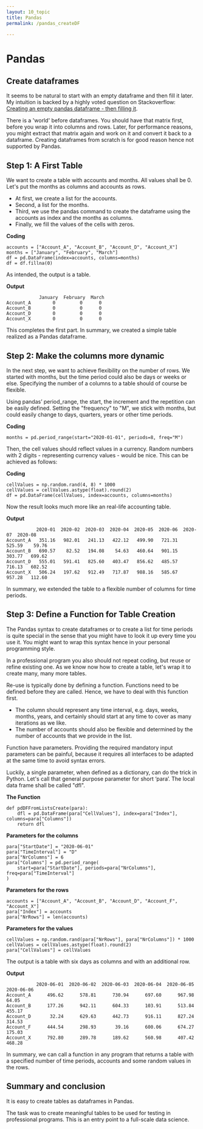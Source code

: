 ```yaml
---
layout: 10_topic
title: Pandas
permalink: /pandas_createDF

---
```


# Pandas

## Create dataframes

It seems to be natural to start with an empty dataframe and then fill it later. 
My intuition is backed by a highly voted question on Stackoverflow: [Creating an empty pandas dataframe - then filling it](
https://stackoverflow.com/questions/13784192/creating-an-empty-pandas-dataframe-then-filling-it).

There is a 'world' before dataframes. You should have that matrix first, before you wrap it into columns and rows. Later, for performance reasons, you might extract that matrix again and work on it and convert it back to a dataframe.
Creating dataframes from scratch is for good reason hence not supported by Pandas.


## Step 1: A First Table

We want to create a table with accounts and months. All values shall be 0.
Let's put the months as columns and accounts as rows.

- At first, we create a list for the accounts.
- Second, a list for the months. 
- Third, we use the pandas command to create the dataframe using the accounts as index and the months as columns.
- Finally, we fill the values of the cells with zeros.

**Coding**
>
    accounts = ["Account_A", "Account_B", "Account_D", "Account_X"]
    months = ["January", "February", "March"]
    df = pd.DataFrame(index=accounts, columns=months)
    df = df.fillna(0)


As intended, the output is a table.

**Output**
>
                January  February  March
    Account_A        0         0      0
    Account_B        0         0      0
    Account_D        0         0      0
    Account_X        0         0      0


This completes the first part.
In summary, we created a simple table realized as a Pandas dataframe.

## Step 2: Make the columns more dynamic

In the next step, we want to achieve flexibility on the number of rows.
We started with months, but the time period could also be days or weeks or else.
Specifying the number of a columns to a table should of course be flexible.

Using pandas’ period_range, the start, the increment and the repetition can be easily defined. Setting the "frequency" to "M", we stick with months, but could easily change to days, quarters, years or other time periods.


**Coding**
>
    months = pd.period_range(start="2020-01-01", periods=8, freq="M")

Then, the cell values should reflect values in a currency. Random numbers with 2 digits - representing currency values - would be nice.
This can be achieved as follows:

**Coding**
>
    cellValues = np.random.rand(4, 8) * 1000
    cellValues = cellValues.astype(float).round(2)
    df = pd.DataFrame(cellValues, index=accounts, columns=months)

Now the result looks much more like an real-life accounting table.

**Output**
>
               2020-01  2020-02  2020-03  2020-04  2020-05  2020-06  2020-07  2020-08
    Account_A   351.16   982.01   241.13   422.12   499.90   721.31   525.59    59.76
    Account_B   690.57    82.52   194.08    54.63   460.64   901.15   303.77   699.62
    Account_D   555.01   591.41   825.60   403.47   856.62   485.57   716.13   602.52
    Account_X   506.24   197.62   912.49   717.87   988.16   585.67   957.28   112.60

 In summary, we extended the table to a flexible number of columns for time periods.

## Step 3: Define a Function for Table Creation

The Pandas syntax to create dataframes or to create a list for time periods is quite special in the sense that you might have to look it up every time you use it. You might want to wrap this syntax hence in your personal programming style.

In a professional program you also should not repeat coding, but reuse or refine existing one. As we know now how to create a table, let's wrap it to create many, many more tables.

Re-use is typically done by defining a function. Functions need to be defined before they are called. Hence, we have to deal with this function first.

- The column should represent any time interval, e.g. days, weeks, months, years, and certainly should start at any time to cover as many iterations as we like.
- The number of accounts should also be flexible and determined by the number of accounts that we provide in the list.

Function have parameters. Providing the required mandatory input parameters can be painful, because it requires all interfaces to be adapted at the same time to avoid syntax errors. 

Luckily, a single parameter, when defined as a dictionary, can do the trick in Python. Let's call that general purpose parameter for short ‘para’. The local data frame shall be called "dfl".


**The Function**
>
    def pdDFFromListsCreate(para):
        dfl = pd.DataFrame(para["CellValues"], index=para["Index"], columns=para["Columns"])
        return dfl

**Parameters for the columns**
>
    para["StartDate"] = "2020-06-01"
    para["TimeInterval"] = "D"
    para["NrColumns"] = 6
    para["Columns"] = pd.period_range(
        start=para["StartDate"], periods=para["NrColumns"], freq=para["TimeInterval"]
    )


**Parameters for the rows**

>
    accounts = ["Account_A", "Account_B", "Account_D", "Account_F", "Account_X"]
    para["Index"] = accounts
    para["NrRows"] = len(accounts)

**Parameters for the values**

>
    cellValues = np.random.rand(para["NrRows"], para["NrColumns"]) * 1000
    cellValues = cellValues.astype(float).round(2)
    para["CellValues"] = cellValues

The output is a table with six days as columns and with an additional row. 

**Output**
>
               2020-06-01  2020-06-02  2020-06-03  2020-06-04  2020-06-05  2020-06-06
    Account_A      496.62      578.81      730.94      697.60      967.98       64.05
    Account_B      177.26      942.11      604.33      103.91      513.84      455.17
    Account_D       32.24      629.63      442.73      916.11      827.24      314.53
    Account_F      444.54      298.93       39.16      600.06      674.27      175.03
    Account_X      792.80      289.78      189.62      560.98      407.42      468.28


In summary, we can call a function in any program that returns a table with a specified number of time periods, accounts and some random values in the rows.

## Summary and conclusion

It is easy to create tables as dataframes in Pandas.

The task was to create meaningful tables to be used for testing in professional programs.
This is an entry point to a full-scale data science.





